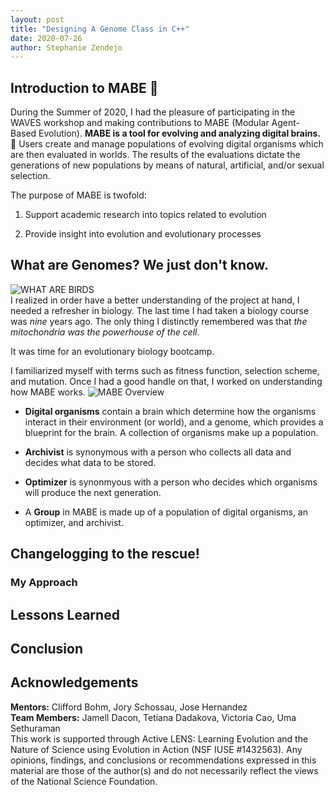 ```yaml
---
layout: post
title: "Designing A Genome Class in C++"
date: 2020-07-26
author: Stephanie Zendejo
---
```


## Introduction to MABE :dna:
During the Summer of 2020, I had the pleasure of participating in the WAVES workshop and making contributions to MABE (Modular Agent-Based Evolution). **MABE is a tool for evolving and analyzing digital brains.** :exploding_head:  Users create and manage populations of evolving digital organisms which are then evaluated in worlds. The results of the evaluations dictate the generations of new populations by means of natural, artificial, and/or sexual selection.  

The purpose of MABE is twofold:
1. Support academic research into topics related to evolution

2. Provide insight into evolution and evolutionary processes  


## What are Genomes? We just don't know. 
![WHAT ARE BIRDS](https://i.imgur.com/LUSV3Kn.jpg)  
I realized in order have a better understanding of the project at hand, I needed a refresher in biology. The last time I had taken a biology course was _nine_ years ago. The only thing I distinctly remembered was that _the mitochondria was the powerhouse of the cell_.

It was time for an evolutionary biology bootcamp.  

I familiarized myself with terms such as fitness function, selection scheme, and mutation. Once I had a good handle on that, I worked on understanding how MABE works. 
![MABE Overview](https://raw.githubusercontent.com/wiki/Hintzelab/MABE/images/MABE_Overview.png)
- **Digital organisms** contain a brain which determine how the organisms interact in   their environment (or world), and a genome, which provides a blueprint for the brain. A   collection of organisms make up a population.

- **Archivist** is synonymous with a person who collects all data and decides what   data to be stored.

- **Optimizer** is synonmyous with a person who decides which organisms will produce the next generation.

- A **Group** in MABE is made up of a population of digital organisms, an optimizer, and archivist.
## Changelogging to the rescue!
### My Approach

## Lessons Learned

## Conclusion

## Acknowledgements
**Mentors:** Clifford Bohm, Jory Schossau, Jose Hernandez  
**Team Members:** Jamell Dacon, Tetiana Dadakova, Victoria Cao, Uma Sethuraman  
This work is supported through Active LENS: Learning Evolution and the Nature of Science using Evolution in Action (NSF IUSE #1432563). Any opinions, findings, and conclusions or recommendations expressed in this material are those of the author(s) and do not necessarily reflect the views of the National Science Foundation.

